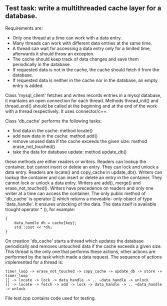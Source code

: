 
## Test task: write a multithreaded cache layer for a database. ##

Requirements are:

 - Only one thread at a time can work with a data entry.
 - Many threads can work with different data entries at the same time.
 - A thread can wait for accessing a data entry only for a limited time,
   afterwards it should throw an excepton.
 - The cache should keep track of data changes and save them periodically
   in the database.
 - If requested data is not in the cache, the cache should fetch it
   from the database.
 - If requested data is neither in the cache nor in the database,
   an empty entry is added.

Class 'mysql_client' fetches and writes records entries in a mysql database,
it mantains an open connection for each thread. Methods thread_init() and
thread_end() should be called at the beginning and at the end of the work
with a thread respectively. It uses connector/c++.

Class 'db_cache' performs the following tasks:

 - find data in the cache: method locate()
 - add new data in the cache: method add()
 - remove unused data if the cache exceeds the given size:
   method erase_not_touched()
 - take the data for database update: method update_db()

these methods are either readers or writers.
Readers can lookup the container, but cannot insert or delete an entry. They
can lock and unlock a data entry. Readers are locate() and copy_cache in update_db().
Writers can lookup the container and can insert or delete an entry in the
container. They cannot lock or unlock a data entry. Writers are add(),
merge() and erase_not_touched().
Writers have precedence on readers and only one writer at a time can access
the container.
The only public method of 'db_cache' is operator [] which returns a moveable-
only object of type 'data_handle'. It ensures unlocking of the data. The
data itself is available trought operator * (), for example:

    {
        data_handle dh = cache[key];
        std::cout << *dh;
    }

On creation 'db_cache' starts a thread which updates the database
periodically and removes untouched data if the cache exceeds a given size.
This thread is the only one that performs these actions, other actions are
performed by the task which made a data request. The sequence of actions
implemented for a thread is:

    timer_loop -> erase_not_touched -> copy_cache -> update_db -> store -> timer_loop
    [] -> locate -> lock -> data_handle -> .. ~data_handle -> unlock
    [] -> locate -> fetch -> add -> lock -> data_handle -> .. ~data_handle -> unlock

File test.cpp contains code used for testing.
